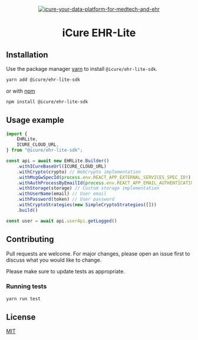 <p align="center">
    <a href="https://docs.icure.com">
        <img alt="icure-your-data-platform-for-medtech-and-ehr" src="https://icure.com/assets/icons/logo.svg">
    </a>
    <h1 align="center">iCure EHR-Lite</h1>
</p>

## Installation

Use the package manager [yarn](https://yarnpkg.com/getting-started/install) to install `@icure/ehr-lite-sdk`.

```bash
yarn add @icure/ehr-lite-sdk
```

or with [npm](https://docs.npmjs.com/getting-started)

```bash
npm install @icure/ehr-lite-sdk
```

## Usage example

```typescript
import {
    EHRLite,
    ICURE_CLOUD_URL,
} from "@icure/ehr-lite-sdk";

const api = await new EHRLite.Builder()
    .withICureBaseUrl(ICURE_CLOUD_URL)
    .withCrypto(crypto) // WebCrypto implementation
    .withMsgGwSpecId(process.env.REACT_APP_EXTERNAL_SERVICES_SPEC_ID!) // External services spec id
    .withAuthProcessByEmailId(process.env.REACT_APP_EMAIL_AUTHENTICATION_PROCESS_ID!) // Email authentication process id
    .withStorage(storage) // Custom storage implementation
    .withUserName(email) // User email
    .withPassword(token) // User password
    .withCryptoStrategies(new SimpleCryptoStrategies([]))
    .build()

const user = await api.userApi.getLogged()
```

## Contributing

Pull requests are welcome. For major changes, please open an issue first
to discuss what you would like to change.

Please make sure to update tests as appropriate.

### Running tests

```bash
yarn run test
```

## License

[MIT](https://choosealicense.com/licenses/mit/)
